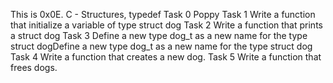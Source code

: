 This is 0x0E. C - Structures, typedef
Task 0 Poppy
Task 1 Write a function that initialize a variable of type struct dog
Task 2 Write a function that prints a struct dog
Task 3 Define a new type dog_t as a new name for the type struct dogDefine a new type dog_t as a new name for the type struct dog
Task 4 Write a function that creates a new dog.
Task 5 Write a function that frees dogs.
